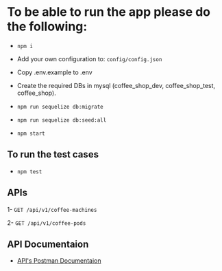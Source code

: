 # To be able to run the app please do the following:

- `npm i`

- Add your own configuration to: `config/config.json`

- Copy .env.example to .env

- Create the required DBs in mysql (coffee_shop_dev, coffee_shop_test, coffee_shop).

- `npm run sequelize db:migrate`
- `npm run sequelize db:seed:all`
- `npm start`


## To run the test cases
-  `npm test`
## APIs

1- `GET /api/v1/coffee-machines`

2- `GET /api/v1/coffee-pods`



## API Documentaion
- [API's Postman Documentaion](https://documenter.getpostman.com/view/1970211/Tzeah5TL)
